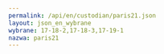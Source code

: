 ```yaml
---
permalink: /api/en/custodian/paris21.json
layout: json_en_wybrane
wybrane: 17-18-2,17-18-3,17-19-1
nazwa: paris21
---
```

